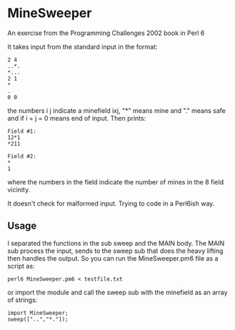 # MineSweeper
An exercise from the Programming Challenges 2002 book in Perl 6

It takes input from the standard input in the format:

```
2 4
..*.
*...
2 1
*
.
0 0
```

the numbers i j indicate a minefield ixj, "*" means mine and "." means safe and if i = j = 0 means end of input.
Then prints:

```
Field #1:
12*1
*211

Field #2:
*
1
```

where the numbers in the field indicate the number of mines in the 8 field vicinity.

It doesn't check for malformed input. Trying to code in a Perl6ish way.

## Usage

I separated the functions in the sub sweep and the MAIN body. The MAIN sub process the input, sends to the sweep sub that does the heavy lifting then handles the output. So you can run the MineSweeper.pm6 file as a script as:

```
perl6 MineSweeper.pm6 < testfile.txt
```

or import the module and call the sweep sub with the minefield as an array of strings:

```
import MineSweeper;
sweep(["..","*."]);
```
